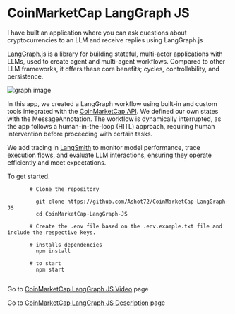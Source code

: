 # CoinMarketCap LangGraph JS
I have built an application where you can ask questions about cryptocurrencies to an LLM and receive replies using LangGraph.js

[LangGraph.js](https://langchain-ai.github.io/langgraphjs/) is a library for building stateful, multi-actor applications with LLMs, used to create agent and multi-agent workflows. Compared to other LLM frameworks, it offers these core benefits; cycles, controllability, and persistence.

![graph image](https://github.com/Ashot72/CoinMarketCap-LangGraph-JS/tree/main/public/CoinMarketCap_graph.png)

In this app, we created a LangGraph workflow using built-in and custom tools integrated with the [CoinMarketCap API](https://coinmarketcap.com/api/documentation/v1/#section/Authentication/). We defined our own states with the MessageAnnotation. The workflow is dynamically interrupted, as the app follows a human-in-the-loop (HITL) approach, requiring human intervention before proceeding with certain tasks.

We add tracing in [LangSmith](https://www.langchain.com/langsmith) to monitor model performance, trace execution flows, and evaluate LLM interactions, ensuring they operate efficiently and meet expectations.


To get started.
```
       # Clone the repository

         git clone https://github.com/Ashot72/CoinMarketCap-LangGraph-JS
         cd CoinMarketCap-LangGraph-JS

       # Create the .env file based on the .env.example.txt file and include the respective keys.
       
       # installs dependencies
         npm install

       # to start
         npm start
      
```

Go to [CoinMarketCap LangGraph JS Video](https://youtu.be/faosBOaERnU) page

Go to [CoinMarketCap LangGraph JS Description](https://ashot72.github.io/CoinMarketCap-LangGraph-JS/doc.html) page
